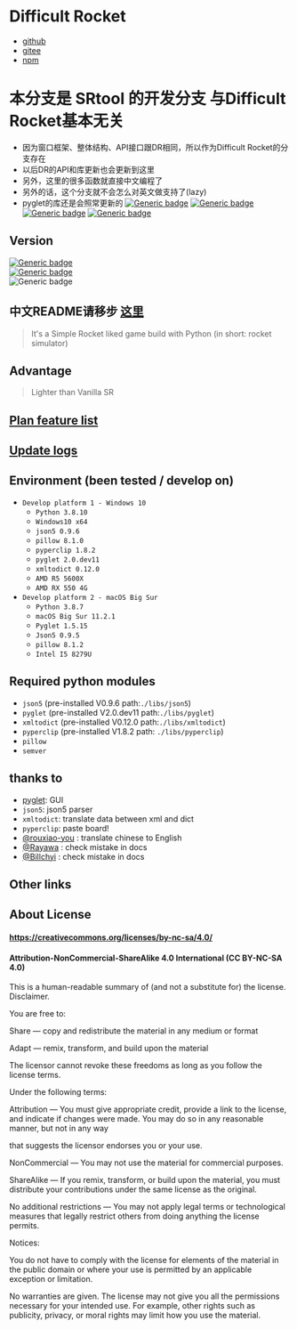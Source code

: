 # Difficult Rocket

- [github](https://github.com/shenjackyuanjie/Difficult-Rocket)
- [gitee](https://gitee.com/shenjackyuanjie/Difficult-Rocket)
- [npm](https://www.npmjs.com/package/Difficult-Rocket)
# 本分支是 SRtool 的开发分支 与Difficult Rocket基本无关

- 因为窗口框架、整体结构、API接口跟DR相同，所以作为Difficult Rocket的分支存在
- 以后DR的API和库更新也会更新到这里
- 另外，这里的很多函数就直接中文编程了
- 另外的话，这个分支就不会怎么对英文做支持了(lazy)
- pyglet的库还是会照常更新的
[![Generic badge](https://img.shields.io/badge/SemVer-2.0.0-blue.svg)](https://Semver.org/)
[![Generic badge](https://img.shields.io/badge/Write_with_Python-3.8.10-blue.svg)](https://Python.org)
[![Generic badge](https://img.shields.io/badge/Write_with_Pyglet-2.0dev11-blue.svg)](https://pyglet.org)
[![Generic badge](https://img.shields.io/badge/Python-_3.8_|_3.9_|_3.10_-blue.svg)](https://Python.org)

## Version

[![Generic badge](https://img.shields.io/badge/Release-0.6.0-blue.svg)](https://github.com/shenjackyuanjie/Difficult-Rocket/releases)
<br/>[![Generic badge](https://img.shields.io/badge/Pre_Release-0.6.1-blue.svg)](https://github.com/shenjackyuanjie/Difficult-Rocket/releases)
<br/>![Generic badge](https://img.shields.io/badge/Devloping-0.6.2-blue.svg)

## 中文README请移步 [这里](/docs/README-cn.md)

> It's a Simple Rocket liked game build with Python (in short: rocket simulator)

## Advantage

> Lighter than Vanilla SR

## [Plan feature list](/docs/plan_features)

## [Update logs](/docs/update_logs.md)

## Environment (been tested / develop on)

- `Develop platform 1 - Windows 10`
  - `Python 3.8.10`
  - `Windows10 x64`
  - `json5 0.9.6`
  - `pillow 8.1.0`
  - `pyperclip 1.8.2`
  - `pyglet 2.0.dev11`
  - `xmltodict 0.12.0`
  - `AMD R5 5600X`
  - `AMD RX 550 4G`
- `Develop platform 2 - macOS Big Sur`
  - `Python 3.8.7`
  - `macOS Big Sur 11.2.1`
  - `Pyglet 1.5.15`
  - `Json5 0.9.5`
  - `pillow 8.1.2`
  - `Intel I5 8279U`

## Required python modules

- `json5` (pre-installed V0.9.6 path:`./libs/json5`)
- `pyglet` (pre-installed V2.0.dev11 path:`./libs/pyglet`)
- `xmltodict` (pre-installed V0.12.0 path:`./libs/xmltodict`)
- `pyperclip` (pre-installed V1.8.2 path: `./libs/pyperclip`)
- `pillow`
- `semver`

## thanks to

- [pyglet](https://github.com/pyglet/pyglet): GUI
- `json5`: json5 parser
- `xmltodict`: translate data between xml and dict
- `pyperclip`: paste board!
- [@rouxiao-you](https://github.com/ruoxiao-you) : translate chinese to English
- [@Rayawa](https://github.com/Rayawa) : check mistake in docs
- [@Billchyi](https://github.com/Billchyi) : check mistake in docs

## Other links

## About License

#### https://creativecommons.org/licenses/by-nc-sa/4.0/

#### Attribution-NonCommercial-ShareAlike 4.0 International (CC BY-NC-SA 4.0)

This is a human-readable summary of (and not a substitute for) the license. Disclaimer.

You are free to:

Share — copy and redistribute the material in any medium or format

Adapt — remix, transform, and build upon the material

The licensor cannot revoke these freedoms as long as you follow the license terms.

Under the following terms:

Attribution — You must give appropriate credit, provide a link to the license, and indicate if changes were made. You
may do so in any reasonable manner, but not in any way

that suggests the licensor endorses you or your use.

NonCommercial — You may not use the material for commercial purposes.

ShareAlike — If you remix, transform, or build upon the material, you must distribute your contributions under the same
license as the original.

No additional restrictions — You may not apply legal terms or technological measures that legally restrict others from
doing anything the license permits.

Notices:

You do not have to comply with the license for elements of the material in the public domain or where your use is
permitted by an applicable exception or limitation.

No warranties are given. The license may not give you all the permissions necessary for your intended use. For example,
other rights such as publicity, privacy, or moral rights may limit how you use the material.
